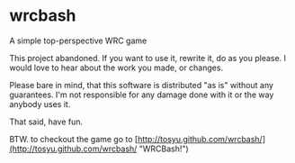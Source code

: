 wrcbash
=======

A simple top-perspective WRC game

This project abandoned. If you want to use it, rewrite it, do as you
please. I would love to hear about the work you made, or changes.

Please bare in mind, that this software is distributed "as is" without
any guarantees. I'm not responsible for any damage done with it or the
way anybody uses it.

That said, have fun.

BTW. to checkout the game go to [http://tosyu.github.com/wrcbash/](http://tosyu.github.com/wrcbash/ "WRCBash!")
